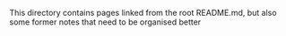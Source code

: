 This directory contains pages linked from the root README.md, but also
some former notes that need to be organised better
